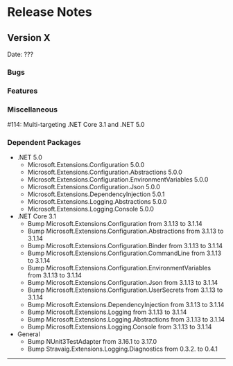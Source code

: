 # Release Notes

## Version X

Date: ???

### Bugs

### Features

### Miscellaneous

#114: Multi-targeting .NET Core 3.1 and .NET 5.0

### Dependent Packages

- .NET 5.0
  - Microsoft.Extensions.Configuration 5.0.0
  - Microsoft.Extensions.Configuration.Abstractions 5.0.0
  - Microsoft.Extensions.Configuration.EnvironmentVariables 5.0.0
  - Microsoft.Extensions.Configuration.Json 5.0.0
  - Microsoft.Extensions.DependencyInjection 5.0.1
  - Microsoft.Extensions.Logging.Abstractions 5.0.0
  - Microsoft.Extensions.Logging.Console 5.0.0
- .NET Core 3.1
  - Bump Microsoft.Extensions.Configuration from 3.1.13 to 3.1.14
  - Bump Microsoft.Extensions.Configuration.Abstractions from 3.1.13 to 3.1.14
  - Bump Microsoft.Extensions.Configuration.Binder from 3.1.13 to 3.1.14
  - Bump Microsoft.Extensions.Configuration.CommandLine from 3.1.13 to 3.1.14
  - Bump Microsoft.Extensions.Configuration.EnvironmentVariables from 3.1.13 to 3.1.14
  - Bump Microsoft.Extensions.Configuration.Json from 3.1.13 to 3.1.14
  - Bump Microsoft.Extensions.Configuration.UserSecrets from 3.1.13 to 3.1.14
  - Bump Microsoft.Extensions.DependencyInjection from 3.1.13 to 3.1.14
  - Bump Microsoft.Extensions.Logging from 3.1.13 to 3.1.14
  - Bump Microsoft.Extensions.Logging.Abstractions from 3.1.13 to 3.1.14
  - Bump Microsoft.Extensions.Logging.Console from 3.1.13 to 3.1.14
- General
  - Bump NUnit3TestAdapter from 3.16.1 to 3.17.0
  - Bump Stravaig.Extensions.Logging.Diagnostics from 0.3.2. to 0.4.1

---

